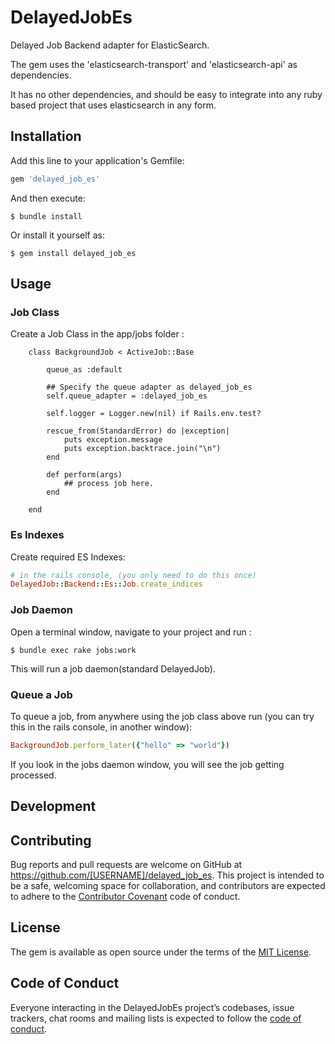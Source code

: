 # DelayedJobEs

Delayed Job Backend adapter for ElasticSearch.


The gem uses the 'elasticsearch-transport' and 'elasticsearch-api' as dependencies.

It has no other dependencies, and should be easy to integrate into any ruby based project that uses elasticsearch in any form.


## Installation

Add this line to your application's Gemfile:

```ruby
gem 'delayed_job_es'
```

And then execute:

    $ bundle install

Or install it yourself as:

    $ gem install delayed_job_es

## Usage

### Job Class

Create a Job Class in the app/jobs folder :

```
  	class BackgroundJob < ActiveJob::Base
  
  		queue_as :default

  		## Specify the queue adapter as delayed_job_es
  		self.queue_adapter = :delayed_job_es

  		self.logger = Logger.new(nil) if Rails.env.test? 

	  	rescue_from(StandardError) do |exception|
	  		puts exception.message
	   		puts exception.backtrace.join("\n")
	  	end
  
  		def perform(args)
  			## process job here.
  		end

  	end
```

### Es Indexes

Create required ES Indexes:


```ruby
# in the rails console, (you only need to do this once)
DelayedJob::Backend::Es::Job.create_indices
```

### Job Daemon

Open a terminal window, navigate to your project and run :

	$ bundle exec rake jobs:work

This will run a job daemon(standard DelayedJob).


### Queue a Job

To queue a job, from anywhere using the job class above run (you can try this in the rails console, in another window):

```ruby
BackgroundJob.perform_later({"hello" => "world"})
```

If you look in the jobs daemon window, you will see the job getting processed.




## Development



## Contributing

Bug reports and pull requests are welcome on GitHub at https://github.com/[USERNAME]/delayed_job_es. This project is intended to be a safe, welcoming space for collaboration, and contributors are expected to adhere to the [Contributor Covenant](http://contributor-covenant.org) code of conduct.

## License

The gem is available as open source under the terms of the [MIT License](https://opensource.org/licenses/MIT).

## Code of Conduct

Everyone interacting in the DelayedJobEs project’s codebases, issue trackers, chat rooms and mailing lists is expected to follow the [code of conduct](https://github.com/[USERNAME]/delayed_job_es/blob/master/CODE_OF_CONDUCT.md).
